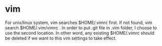 # vim
For unix/linux system, vim searches $HOME/.vimrc first. If not found, vim search $HOME/.vim/vimrc . In order to put .git file in .vim folder, I choose to use the second location. In other word, any existing $HOME/.vimrc should be deleted if we want to this vim settings to take effect.
